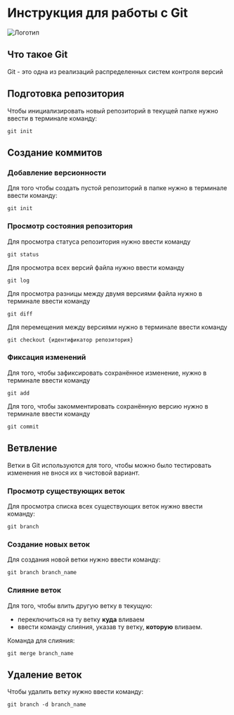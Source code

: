 # **Инструкция для работы с Git**

![Логотип](git.jpeg)

## Что такое Git
Git - это одна из реализаций распределенных систем контроля версий
## Подготовка репозитория

Чтобы инициализировать новый репозиторий в текущей папке нужно ввести в терминале команду:

    git init

## Создание коммитов

### Добавление версионности
Для того чтобы создать пустой репозиторий в папке нужно в терминале ввести команду:

    git init
### Просмотр состояния репозитория
Для просмотра статуса репозитория нужно ввести команду 

    git status
Для просмотра всех версий файла нужно ввести команду

    git log
Для просмотра разницы между двумя версиями файла нужно в терминале ввести команду

    git diff
Для перемещения между версиями нужно в терминале ввести команду

    git checkout {идентификатор репозитория}
### Фиксация изменений
Для того, чтобы зафиксировать сохранённое изменение, нужно в терминале ввести команду 

    git add
Для того, чтобы закомментировать сохранённую версию нужно в терминале ввести команду

    git commit
 
## Ветвление

Ветки в Git используются для того, чтобы можно было тестировать изменения не внося их в чистовой вариант.

### Просмотр существующих веток

Для просмотра списка всех существующих веток нужно ввести команду:

    git branch

### Создание новых веток

Для создания новой ветки нужно ввести команду:

    git branch branch_name

### Слияние веток

Для того, чтобы влить другую ветку в текущую:
- переключиться на ту ветку **куда** вливаем
- ввести команду слияния, указав ту ветку, **которую** вливаем.

Команда для слияния:

    git merge branch_name

## Удаление веток

Чтобы удалить ветку нужно ввести команду:

    git branch -d branch_name

